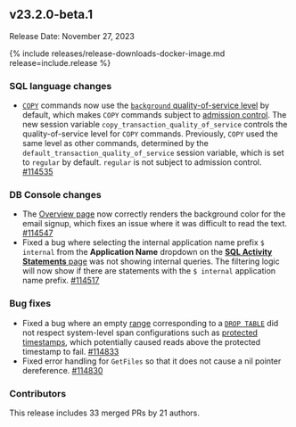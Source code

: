 ## v23.2.0-beta.1

Release Date: November 27, 2023

{% include releases/release-downloads-docker-image.md release=include.release %}

<h3 id="v23-2-0-beta-1-sql-language-changes">SQL language changes</h3>

- [`COPY`](../v23.2/copy-from.html) commands now use the [`background` quality-of-service level](../v23.2/admission-control.html#set-quality-of-service-level-for-a-session) by default, which makes `COPY` commands subject to [admission control](../v23.2/admission-control.html). The new session variable `copy_transaction_quality_of_service` controls the quality-of-service level for `COPY` commands. Previously, `COPY` used the same level as other commands, determined by the `default_transaction_quality_of_service` session variable, which is set to `regular` by default. `regular` is not subject to admission control. [#114535][#114535]

<h3 id="v23-2-0-beta-1-db-console-changes">DB Console changes</h3>

- The [Overview page](../v23.2/ui-overview.html) now correctly renders the background color for the email signup, which fixes an issue where it was difficult to read the text. [#114547][#114547]
- Fixed a bug where selecting the internal application name prefix `$ internal` from the **Application Name** dropdown on the [**SQL Activity Statements** page](../v23.2/ui-statements-page.html) was not showing internal queries. The filtering logic will now show if there are statements with the `$ internal` application name prefix. [#114517][#114517]

<h3 id="v23-2-0-beta-1-bug-fixes">Bug fixes</h3>

- Fixed a bug where an empty [range](../v23.2/architecture/overview.html#architecture-range) corresponding to a [`DROP TABLE`](../v23.2/drop-table.html) did not respect system-level span configurations such as [protected timestamps](../v23.2/architecture/storage-layer.html#protected-timestamps), which potentially caused reads above the protected timestamp to fail. [#114833][#114833]
- Fixed error handling for `GetFiles` so that it does not cause a nil pointer dereference. [#114830][#114830]

<h3 id="v23-2-0-beta-1-contributors">Contributors</h3>

This release includes 33 merged PRs by 21 authors.

</div>

[#114517]: https://github.com/cockroachdb/cockroach/pull/114517
[#114535]: https://github.com/cockroachdb/cockroach/pull/114535
[#114547]: https://github.com/cockroachdb/cockroach/pull/114547
[#114830]: https://github.com/cockroachdb/cockroach/pull/114830
[#114833]: https://github.com/cockroachdb/cockroach/pull/114833